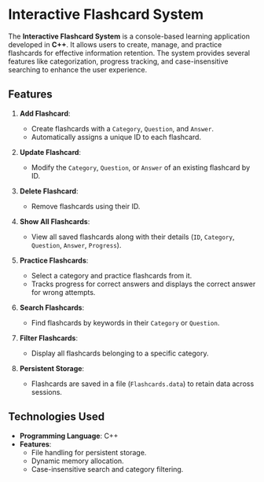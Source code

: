 # Interactive Flashcard System

The **Interactive Flashcard System** is a console-based learning application developed in **C++**. It allows users to create, manage, and practice flashcards for effective information retention. The system provides several features like categorization, progress tracking, and case-insensitive searching to enhance the user experience.



## Features
1. **Add Flashcard**:
   - Create flashcards with a `Category`, `Question`, and `Answer`.
   - Automatically assigns a unique ID to each flashcard.

2. **Update Flashcard**:
   - Modify the `Category`, `Question`, or `Answer` of an existing flashcard by ID.

3. **Delete Flashcard**:
   - Remove flashcards using their ID.

4. **Show All Flashcards**:
   - View all saved flashcards along with their details (`ID`, `Category`, `Question`, `Answer`, `Progress`).

5. **Practice Flashcards**:
   - Select a category and practice flashcards from it.
   - Tracks progress for correct answers and displays the correct answer for wrong attempts.

6. **Search Flashcards**:
   - Find flashcards by keywords in their `Category` or `Question`.

7. **Filter Flashcards**:
   - Display all flashcards belonging to a specific category.

8. **Persistent Storage**:
   - Flashcards are saved in a file (`Flashcards.data`) to retain data across sessions.



## Technologies Used
- **Programming Language**: C++
- **Features**:
  - File handling for persistent storage.
  - Dynamic memory allocation.
  - Case-insensitive search and category filtering.

